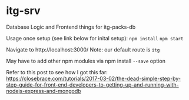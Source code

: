 # itg-srv

Database Logic and Frontend things for itg-packs-db

Usage once setup (see link below for inital setup):
`npm install`
`npm start`

Navigate to http://localhost:3000/<route>
Note: our default route is `itg`

May have to add other npm modules via npm install `--save` option

Refer to this post to see how I got this far:
https://closebrace.com/tutorials/2017-03-02/the-dead-simple-step-by-step-guide-for-front-end-developers-to-getting-up-and-running-with-nodejs-express-and-mongodb

